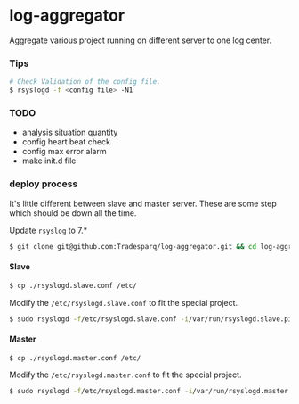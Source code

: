 log-aggregator
==============

Aggregate various project running on different server to one log center.

### Tips

```bash
# Check Validation of the config file.
$ rsyslogd -f <config file> -N1
```

### TODO

* analysis situation quantity
* config heart beat check
* config max error alarm
* make init.d file

### deploy process

It's little different between slave and master server.
These are some step which should be down all the time.

Update `rsyslog` to 7.*

```bash
$ git clone git@github.com:Tradesparq/log-aggregator.git && cd log-aggregator
```

#### Slave

```bash
$ cp ./rsyslogd.slave.conf /etc/
```

Modify the `/etc/rsyslogd.slave.conf` to fit the special project.

```bash
$ sudo rsyslogd -f/etc/rsyslogd.slave.conf -i/var/run/rsyslogd.slave.pid
```

#### Master

```bash
$ cp ./rsyslogd.master.conf /etc/
```

Modify the `/etc/rsyslogd.master.conf` to fit the special project.

```bash
$ sudo rsyslogd -f/etc/rsyslogd.master.conf -i/var/run/rsyslogd.master.pid
```
